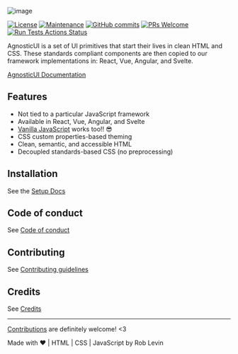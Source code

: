 
![image](https://user-images.githubusercontent.com/142403/147501029-9e97a173-38e6-4f14-a4a6-2baf626c8e14.png)


[![License](https://img.shields.io/badge/License-Apache_2.0-blue.svg)](https://opensource.org/licenses/Apache-2.0)
[![Maintenance](https://img.shields.io/badge/Maintained%3F-yes-green.svg)](https://github.com/AgnosticUI/agnosticui/graphs/commit-activity)
[![GitHub commits](https://badgen.net/github/commits/agnosticui/agnosticui)](https://GitHub.com/agnosticui/agnosticui/commits/)
[![PRs Welcome](https://img.shields.io/badge/PRs-welcome-brightgreen.svg?style=flat-square)](http://makeapullrequest.com)
[![Run Tests Actions Status](https://github.com/agnosticui/agnosticui/workflows/Tests/badge.svg)](https://github.com/agnosticui/agnosticui/actions)

AgnosticUI is a set of UI primitives that start their lives in clean HTML and CSS. These standards compliant components are then copied to our framework implementations in: React, Vue, Angular, and Svelte.

[AgnosticUI Documentation](https://agnosticui.com)

## Features

- Not tied to a particular JavaScript framework
- Available in React, Vue, Angular, and Svelte
- [Vanilla JavaScript](http://vanilla-js.com/) works too!! 😎
- CSS custom properties-based theming
- Clean, semantic, and accessible HTML
- Decoupled standards-based CSS (no preprocessing)

## Installation

See the [Setup Docs](https://agnosticui.com/docs/setup.html)

## Code of conduct

See [Code of conduct](https://github.com/AgnosticUI/agnosticui/blob/master/CODE_OF_CONDUCT.md)

## Contributing

See [Contributing guidelines](https://github.com/AgnosticUI/agnosticui/blob/master/CONTRIBUTING.md)

## Credits

See [Credits](https://github.com/AgnosticUI/agnosticui/blob/master/CREDITS.md)

___

[Contributions](https://github.com/AgnosticUI/agnosticui/blob/master/CONTRIBUTING.md) are definitely welcome! <3

Made with :heart: | HTML | CSS | JavaScript by Rob Levin
